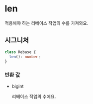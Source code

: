 # len

적용해야 하는 리베이스 작업의 수를 가져와요.

## 시그니처

```ts
class Rebase {
  len(): number;
}
```

### 반환 값

<ul class="param-ul">
  <li class="param-li param-li-root">
    <span class="param-type">bigint</span>
    <br>
    <p class="param-description">리베이스 작업의 수예요.</p>
  </li>
</ul>